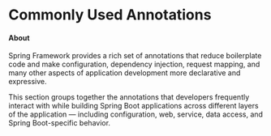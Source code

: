 # Commonly Used Annotations

#### About

Spring Framework provides a rich set of annotations that reduce boilerplate code and make configuration, dependency injection, request mapping, and many other aspects of application development more declarative and expressive.

This section groups together the annotations that developers frequently interact with while building Spring Boot applications across different layers of the application — including configuration, web, service, data access, and Spring Boot-specific behavior.
